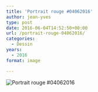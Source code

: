 ```yaml
---
title: 'Portrait rouge #04062016'
author: jean-yves
type: post
date: 2016-06-04T14:52:50+00:00
url: /portrait-rouge-04062016/
categories:
  - Dessin
years:
  - 2016
format: image

---
```

![Portrait rouge #04062016](./img_0386.jpg)